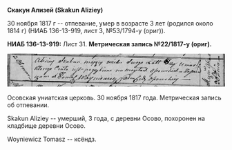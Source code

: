 **Скакун Ализей (Skakun Aliziey)**

30 ноября 1817 г -- отпевание, умер в возрасте 3 лет (родился около 1814
г) (НИАБ 136-13-919, лист 3, №53/1794-у (ориг)).

**НИАБ 136-13-919:** Лист 31. **Метрическая запись №22/1817-у (ориг).**

![](./media/c14050e632a54845214d487246d356b4af4d9b88.png)

Осовская униатская церковь. 30 ноября 1817 года. Метрическая запись об
отпевании.

Skakun Aliziey -- умерший, 3 года, с деревни Осово, похоронен на
кладбище деревни Осово.

Woyniewicz Tomasz -- ксёндз.
